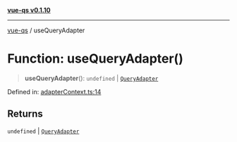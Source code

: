 [**vue-qs v0.1.10**](../README.md)

***

[vue-qs](../README.md) / useQueryAdapter

# Function: useQueryAdapter()

> **useQueryAdapter**(): `undefined` \| [`QueryAdapter`](../type-aliases/QueryAdapter.md)

Defined in: [adapterContext.ts:14](https://github.com/iamsomraj/vue-qs/blob/fa7480bd601b09f7ce1b80df8786e16589ef7fc2/src/adapterContext.ts#L14)

## Returns

`undefined` \| [`QueryAdapter`](../type-aliases/QueryAdapter.md)
